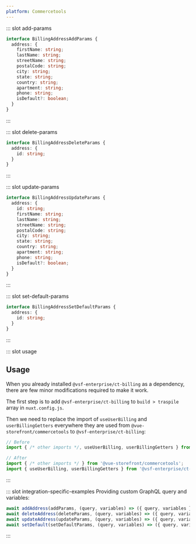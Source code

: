 ```yaml
---
platform: Commercetools
---
```


<IncludeContent content-key="use-user-billing" />

::: slot add-params

```typescript
interface BillingAddressAddParams {
  address: {
    firstName: string;
    lastName: string;
    streetName: string;
    postalCode: string;
    city: string;
    state: string;
    country: string;
    apartment: string;
    phone: string;
    isDefault?: boolean;
  }
}
```

:::

::: slot delete-params

```typescript
interface BillingAddressDeleteParams {
  address: {
    id: string;
  }
}
```

:::

::: slot update-params

```typescript
interface BillingAddressUpdateParams {
  address: {
    id: string;
    firstName: string;
    lastName: string;
    streetName: string;
    postalCode: string;
    city: string;
    state: string;
    country: string;
    apartment: string;
    phone: string;
    isDefault?: boolean;
  }
}
```

:::

::: slot set-default-params

```typescript
interface BillingAddressSetDefaultParams {
  address: {
    id: string;
  }
}
```

:::

::: slot usage

## Usage

When you already installed `@vsf-enterprise/ct-billing` as a dependency, there are few minor modifications required to make it work.

The first step is to add `@vsf-enterprise/ct-billing` to `build > traspile` array in `nuxt.config.js`.

Then we need to replace the import of `useUserBilling` and `userBillingGetters` everywhere they are used from `@vue-storefront/commercetools` to `@vsf-enterprise/ct-billing`:

```javascript
// Before
import { /* other imports */, useUserBilling, userBillingGetters } from '@vue-storefront/commercetools';

// After
import { /* other imports */ } from '@vue-storefront/commercetools';
import { useUserBilling, userBillingGetters } from '@vsf-enterprise/ct-billing';
```

:::

::: slot integration-specific-examples
Providing custom GraphQL query and variables:

```typescript
await addAddress(addParams, (query, variables) => ({ query, variables }));
await deleteAddress(deleteParams, (query, variables) => ({ query, variables }));
await updateAddress(updateParams, (query, variables) => ({ query, variables }));
await setDefault(setDefaultParams, (query, variables) => ({ query, variables }));
```

:::
